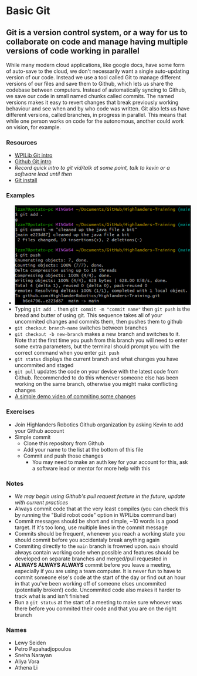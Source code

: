 # Basic Git

## Git is a version control system, or a way for us to collaborate on code and manage having multiple versions of code working in parallel

While many modern cloud applications, like google docs, have some form of auto-save to the cloud, we don't necessarily want a single auto-updating version of our code.
Instead we use a tool called Git to manage different versions of our files and save them to Github, which lets us share the codebase between computers.
Instead of automatically syncing to Github, we save our code in small named chunks called commits.
The named versions makes it easy to revert changes that break previously working behaviour and see when and by who code was written.
Git also lets us have different versions, called branches, in progress in parallel.
This means that while one person works on code for the autonomous, another could work on vision, for example.

### Resources

- [WPILib Git intro](https://docs.wpilib.org/en/stable/docs/software/basic-programming/git-getting-started.html)
- [Github Git intro](https://docs.github.com/en/get-started/using-git/about-git)
- *Record quick intro to git vid/talk at some point, talk to kevin or a software lead until then*
- [Git install](https://gitforwindows.org/)

### Examples

- ![A simple demonstration of commiting and pushing some changes in git](Assets/GitExample.png)
- Typing `git add .` then `git commit -m "commit name"` then `git push` is the bread and butter of using git.
This sequence takes all of your uncommited changes and commits them, then pushes them to github
- `git checkout branch-name` switches between branches
- `git checkout -b new-branch` makes a new branch and switches to it.
Note that the first time you push from this branch you will need to enter some extra parameters, but the terminal should prompt you with the correct command when you enter `git push`
- `git status` displays the current branch and what changes you have uncommited and staged
- `git pull` updates the code on your device with the latest code from Github.
Recommended to do this whenever someone else has been working on the same branch, otherwise you might make conflicting changes
- [A simple demo video of commiting some changes](Assets/GitDemoVideo.mp4)

### Exercises

- Join Highlanders Robotics Github organization by asking Kevin to add your Github account
- Simple commit
  - Clone this repository from Github
  - Add your name to the list at the bottom of this file
  - Commit and push those changes
    - You may need to make an auth key for your account for this, ask a  software lead or mentor for more help with this

### Notes

- *We may begin using Github's pull request feature in the future, update with current practices*
- Always commit code that at the very least compiles (you can check this by running the "Build robot code" option in WPILibs command bar)
- Commit messages should be short and simple, ~10 words is a good target.
If it's too long, use multiple lines in the commit message
- Commits should be frequent, whenever you reach a working state you should commit before you accidentaly break anything again
- Commiting directly to the `main` branch is frowned upon.
`main` should always contain working code when possible and features should be developed on separate branches and merged/pull requested in
- **ALWAYS ALWAYS ALWAYS** commit before you leave a meeting, especially if you are using a team computer.
It is never fun to have to commit someone else's code at the start of the day or find out an hour in that you've been working off of someone elses uncommited (potentially broken!) code.
Uncommited code also makes it harder to track what is and isn't finished
- Run a `git status` at the start of a meeting to make sure whoever was there before you commited their code and that you are on the right branch

### Names

- Lewy Seiden
- Petro Papahadjopoulos
- Sneha Narayan
- Aliya Vora
- Athena Li
